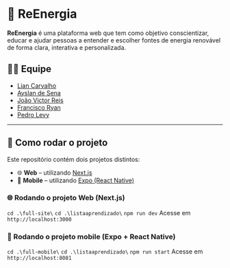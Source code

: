 # 🌱 ReEnergia

**ReEnergia** é uma plataforma web que tem como objetivo conscientizar, educar e ajudar pessoas a entender e escolher fontes de energia renovável de forma clara, interativa e personalizada.

## 👨‍💻 Equipe

- [Lian Carvalho](https://github.com/Carvalho008)  
- [Ayslan de Sena](https://github.com/Ayslan-Sena)  
- [João Victor Reis](https://github.com/JoaoVictorCosta07)  
- [Francisco Ryan](https://github.com/zry4ng)  
- [Pedro Levy](https://github.com/levyponciano)

---
## 🚀 Como rodar o projeto

Este repositório contém dois projetos distintos:

- 🌐 **Web** – utilizando [Next.js](https://nextjs.org)
- 📱 **Mobile** – utilizando [Expo (React Native)](https://expo.dev)

### 🌐 Rodando o projeto Web (Next.js)
```cd .\full-site\```
```cd .\listaaprendizado\```
```npm run dev```
Acesse em ```http://localhost:3000```


### 📱	 Rodando o projeto mobile (Expo + React Native)
```cd .\full-mobile\```
```cd .\listaaprendizado\```
```npm run start```
Acesse em ```http://localhost:8081```
